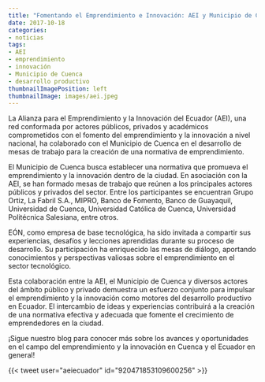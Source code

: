 ```yaml
---
title: "Fomentando el Emprendimiento e Innovación: AEI y Municipio de Cuenca se unen para desarrollar una normativa"
date: 2017-10-18
categories:
- noticias
tags:
- AEI
- emprendimiento
- innovación
- Municipio de Cuenca
- desarrollo productivo
thumbnailImagePosition: left
thumbnailImage: images/aei.jpeg
---
```

La Alianza para el Emprendimiento y la Innovación del Ecuador (AEI), una red conformada por actores públicos, privados y académicos comprometidos con el fomento del emprendimiento y la innovación a nivel nacional, ha colaborado con el Municipio de Cuenca en el desarrollo de mesas de trabajo para la creación de una normativa de emprendimiento.
<!--more-->
El Municipio de Cuenca busca establecer una normativa que promueva el emprendimiento y la innovación dentro de la ciudad. En asociación con la AEI, se han formado mesas de trabajo que reúnen a los principales actores públicos y privados del sector. Entre los participantes se encuentran Grupo Ortiz, La Fabril S.A., MIPRO, Banco de Fomento, Banco de Guayaquil, Universidad de Cuenca, Universidad Católica de Cuenca, Universidad Politécnica Salesiana, entre otros.

EÓN, como empresa de base tecnológica, ha sido invitada a compartir sus experiencias, desafíos y lecciones aprendidas durante su proceso de desarrollo. Su participación ha enriquecido las mesas de diálogo, aportando conocimientos y perspectivas valiosas sobre el emprendimiento en el sector tecnológico.

Esta colaboración entre la AEI, el Municipio de Cuenca y diversos actores del ámbito público y privado demuestra un esfuerzo conjunto para impulsar el emprendimiento y la innovación como motores del desarrollo productivo en Ecuador. El intercambio de ideas y experiencias contribuirá a la creación de una normativa efectiva y adecuada que fomente el crecimiento de emprendedores en la ciudad.

¡Sigue nuestro blog para conocer más sobre los avances y oportunidades en el campo del emprendimiento y la innovación en Cuenca y el Ecuador en general!

{{< tweet user="aeiecuador" id="920471853109600256" >}}
